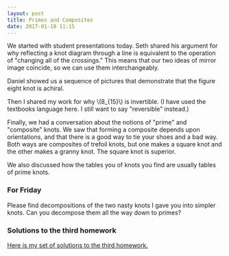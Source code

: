 ```yaml
---
layout: post
title: Primes and Composites
date: 2017-01-18 11:15
---
```


We started with student presentations today. Seth shared his argument for why
reflecting a knot diagram through a line is equivalent to the operation of
"changing all of the crossings." This means that our two ideas of mirror image
coincide, so we can use them interchangeably.

Daniel showed us a sequence of pictures that demonstrate that the figure eight
knot is achiral.

Then I shared my work for why <span>\\(8_{15}\\)</span> is invertible. (I have
  used the textbooks language here. I still want to say "reversible" instead.)

Finally, we had a conversation about the notions of "prime" and "composite"
knots. We saw that forming a composite depends upon orientations, and that
there is a good way to tie your shoes and a bad way. Both ways are composites
of trefoil knots, but one makes a square knot and the other makes a granny knot.
The square knot is superior.

We also discussed how the tables you of knots you find are usually tables of
prime knots.

### For Friday

Please find decompositions of the two nasty knots I gave you into simpler knots.
Can you decompose them all the way down to primes?

### Solutions to the third homework

[Here is my set of solutions to the third homework.]({{site.baseurl}}/images/KnotsHomework3.pdf)
